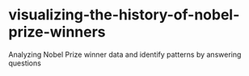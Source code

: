 # visualizing-the-history-of-nobel-prize-winners
 Analyzing Nobel Prize winner data and identify patterns by answering questions
